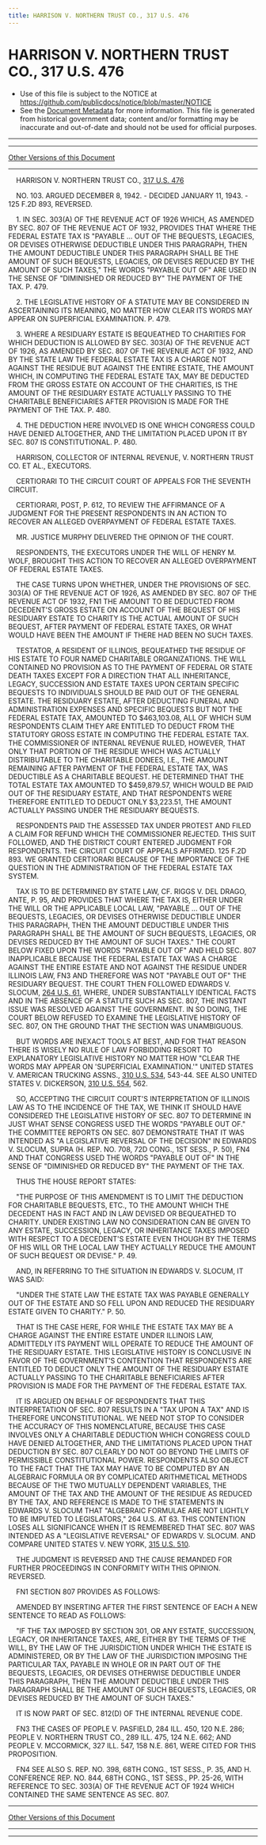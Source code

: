 ```yaml
---
title: HARRISON V. NORTHERN TRUST CO., 317 U.S. 476
---
```


# HARRISON V. NORTHERN TRUST CO., 317 U.S. 476

* Use of this file is subject to the NOTICE at https://github.com/publicdocs/notice/blob/master/NOTICE
* See the [Document Metadata](../../../index.md) for more information.
  This file is generated from historical government data; content and/or formatting may be inaccurate and out-of-date and should not be used for official purposes.

----------
----------

[Other Versions of this Document](https://publicdocs.github.io/go/links?ns=uslm-x&ref=%2Fus%2Fcourts%2Fscotus%2FusReporter%2F317%2F476)

----------

    HARRISON V. NORTHERN TRUST CO., [317 U.S. 476][/us/courts/scotus/usReporter/317/476]

    NO. 103.  ARGUED DECEMBER 8, 1942.  - DECIDED JANUARY 11, 1943.  - 125 F.2D 893, REVERSED.

    1.  IN SEC. 303(A) OF THE REVENUE ACT OF 1926 WHICH, AS AMENDED BY SEC. 807 OF THE REVENUE ACT OF 1932, PROVIDES THAT WHERE THE FEDERAL ESTATE TAX IS "PAYABLE  ...  OUT OF THE BEQUESTS, LEGACIES, OR DEVISES OTHERWISE DEDUCTIBLE UNDER THIS PARAGRAPH, THEN THE AMOUNT DEDUCTIBLE UNDER THIS PARAGRAPH SHALL BE THE AMOUNT OF SUCH BEQUESTS, LEGACIES, OR DEVISES REDUCED BY THE AMOUNT OF SUCH TAXES," THE WORDS "PAYABLE OUT OF" ARE USED IN THE SENSE OF "DIMINISHED OR REDUCED BY" THE PAYMENT OF THE TAX.  P. 479.

    2.  THE LEGISLATIVE HISTORY OF A STATUTE MAY BE CONSIDERED IN ASCERTAINING ITS MEANING, NO MATTER HOW CLEAR ITS WORDS MAY APPEAR ON SUPERFICIAL EXAMINATION.  P. 479.

    3.  WHERE A RESIDUARY ESTATE IS BEQUEATHED TO CHARITIES FOR WHICH DEDUCTION IS ALLOWED BY SEC. 303(A) OF THE REVENUE ACT OF 1926, AS AMENDED BY SEC. 807 OF THE REVENUE ACT OF 1932, AND BY THE STATE LAW THE FEDERAL ESTATE TAX IS A CHARGE NOT AGAINST THE RESIDUE BUT AGAINST THE ENTIRE ESTATE, THE AMOUNT WHICH, IN COMPUTING THE FEDERAL ESTATE TAX, MAY BE DEDUCTED FROM THE GROSS ESTATE ON ACCOUNT OF THE CHARITIES, IS THE AMOUNT OF THE RESIDUARY ESTATE ACTUALLY PASSING TO THE CHARITABLE BENEFICIARIES AFTER PROVISION IS MADE FOR THE PAYMENT OF THE TAX.  P. 480.

    4.  THE DEDUCTION HERE INVOLVED IS ONE WHICH CONGRESS COULD HAVE DENIED ALTOGETHER, AND THE LIMITATION PLACED UPON IT BY SEC. 807 IS CONSTITUTIONAL.  P. 480.

    HARRISON, COLLECTOR OF INTERNAL REVENUE, V. NORTHERN TRUST CO. ET AL., EXECUTORS.

    CERTIORARI TO THE CIRCUIT COURT OF APPEALS FOR THE SEVENTH CIRCUIT.

    CERTIORARI, POST, P. 612, TO REVIEW THE AFFIRMANCE OF A JUDGMENT FOR THE PRESENT RESPONDENTS IN AN ACTION TO RECOVER AN ALLEGED OVERPAYMENT OF FEDERAL ESTATE TAXES.

    MR. JUSTICE MURPHY DELIVERED THE OPINION OF THE COURT.

    RESPONDENTS, THE EXECUTORS UNDER THE WILL OF HENRY M. WOLF, BROUGHT THIS ACTION TO RECOVER AN ALLEGED OVERPAYMENT OF FEDERAL ESTATE TAXES.

    THE CASE TURNS UPON WHETHER, UNDER THE PROVISIONS OF SEC. 303(A) OF THE REVENUE ACT OF 1926, AS AMENDED BY SEC. 807 OF THE REVENUE ACT OF 1932, FN1 THE AMOUNT TO BE DEDUCTED FROM DECEDENT'S GROSS ESTATE ON ACCOUNT OF THE BEQUEST OF HIS RESIDUARY ESTATE TO CHARITY IS THE ACTUAL AMOUNT OF SUCH BEQUEST, AFTER PAYMENT OF FEDERAL ESTATE TAXES, OR WHAT WOULD HAVE BEEN THE AMOUNT IF THERE HAD BEEN NO SUCH TAXES.

    TESTATOR, A RESIDENT OF ILLINOIS, BEQUEATHED THE RESIDUE OF HIS ESTATE TO FOUR NAMED CHARITABLE ORGANIZATIONS.  THE WILL CONTAINED NO PROVISION AS TO THE PAYMENT OF FEDERAL OR STATE DEATH TAXES EXCEPT FOR A DIRECTION THAT ALL INHERITANCE, LEGACY, SUCCESSION AND ESTATE TAXES UPON CERTAIN SPECIFIC BEQUESTS TO INDIVIDUALS SHOULD BE PAID OUT OF THE GENERAL ESTATE.  THE RESIDUARY ESTATE, AFTER DEDUCTING FUNERAL AND ADMINISTRATION EXPENSES AND SPECIFIC BEQUESTS BUT NOT THE FEDERAL ESTATE TAX, AMOUNTED TO $463,103.08, ALL OF WHICH SUM RESPONDENTS CLAIM THEY ARE ENTITLED TO DEDUCT FROM THE STATUTORY GROSS ESTATE IN COMPUTING THE FEDERAL ESTATE TAX.  THE COMMISSIONER OF INTERNAL REVENUE RULED, HOWEVER, THAT ONLY THAT PORTION OF THE RESIDUE WHICH WAS ACTUALLY DISTRIBUTABLE TO THE CHARITABLE DONEES, I.E., THE AMOUNT REMAINING AFTER PAYMENT OF THE FEDERAL ESTATE TAX, WAS DEDUCTIBLE AS A CHARITABLE BEQUEST.  HE DETERMINED THAT THE TOTAL ESTATE TAX AMOUNTED TO $459,879.57, WHICH WOULD BE PAID OUT OF THE RESIDUARY ESTATE, AND THAT RESPONDENTS WERE THEREFORE ENTITLED TO DEDUCT ONLY $3,223.51, THE AMOUNT ACTUALLY PASSING UNDER THE RESIDUARY BEQUESTS.

    RESPONDENTS PAID THE ASSESSED TAX UNDER PROTEST AND FILED A CLAIM FOR REFUND WHICH THE COMMISSIONER REJECTED.  THIS SUIT FOLLOWED, AND THE DISTRICT COURT ENTERED JUDGMENT FOR RESPONDENTS.  THE CIRCUIT COURT OF APPEALS AFFIRMED.  125 F.2D 893.  WE GRANTED CERTIORARI BECAUSE OF THE IMPORTANCE OF THE QUESTION IN THE ADMINISTRATION OF THE FEDERAL ESTATE TAX SYSTEM.

    TAX IS TO BE DETERMINED BY STATE LAW, CF. RIGGS V. DEL DRAGO, ANTE, P. 95, AND PROVIDES THAT WHERE THE TAX IS, EITHER UNDER THE WILL OR THE APPLICABLE LOCAL LAW, "PAYABLE  ...  OUT OF THE BEQUESTS, LEGACIES, OR DEVISES OTHERWISE DEDUCTIBLE UNDER THIS PARAGRAPH, THEN THE AMOUNT DEDUCTIBLE UNDER THIS PARAGRAPH SHALL BE THE AMOUNT OF SUCH BEQUESTS, LEGACIES, OR DEVISES REDUCED BY THE AMOUNT OF SUCH TAXES."  THE COURT BELOW FIXED UPON THE WORDS "PAYABLE OUT OF" AND HELD SEC. 807 INAPPLICABLE BECAUSE THE FEDERAL ESTATE TAX WAS A CHARGE AGAINST THE ENTIRE ESTATE AND NOT AGAINST THE RESIDUE UNDER ILLINOIS LAW,  FN3  AND THEREFORE WAS NOT "PAYABLE OUT OF" THE RESIDUARY BEQUEST.  THE COURT THEN FOLLOWED EDWARDS V. SLOCUM, [264 U.S. 61][/us/courts/scotus/usReporter/264/61], WHERE, UNDER SUBSTANTIALLY IDENTICAL FACTS AND IN THE ABSENCE OF A STATUTE SUCH AS SEC. 807, THE INSTANT ISSUE WAS RESOLVED AGAINST THE GOVERNMENT.  IN SO DOING, THE COURT BELOW REFUSED TO EXAMINE THE LEGISLATIVE HISTORY OF SEC. 807, ON THE GROUND THAT THE SECTION WAS UNAMBIGUOUS.

    BUT WORDS ARE INEXACT TOOLS AT BEST, AND FOR THAT REASON THERE IS WISELY NO RULE OF LAW FORBIDDING RESORT TO EXPLANATORY LEGISLATIVE HISTORY NO MATTER HOW "CLEAR THE WORDS MAY APPEAR ON 'SUPERFICIAL EXAMINATION.'"  UNITED STATES V. AMERICAN TRUCKING ASSNS., [310 U.S. 534][/us/courts/scotus/usReporter/310/534], 543-44.  SEE ALSO UNITED STATES V. DICKERSON, [310 U.S. 554][/us/courts/scotus/usReporter/310/554], 562.

    SO, ACCEPTING THE CIRCUIT COURT'S INTERPRETATION OF ILLINOIS LAW AS TO THE INCIDENCE OF THE TAX, WE THINK IT SHOULD HAVE CONSIDERED THE LEGISLATIVE HISTORY OF SEC. 807 TO DETERMINE IN JUST WHAT SENSE CONGRESS USED THE WORDS "PAYABLE OUT OF."  THE COMMITTEE REPORTS ON SEC. 807 DEMONSTRATE THAT IT WAS INTENDED AS "A LEGISLATIVE REVERSAL OF THE DECISION" IN EDWARDS V. SLOCUM, SUPRA (H. REP. NO. 708, 72D CONG., 1ST SESS., P. 50),  FN4  AND THAT CONGRESS USED THE WORDS "PAYABLE OUT OF" IN THE SENSE OF "DIMINISHED OR REDUCED BY" THE PAYMENT OF THE TAX.

    THUS THE HOUSE REPORT STATES:

    "THE PURPOSE OF THIS AMENDMENT IS TO LIMIT THE DEDUCTION FOR CHARITABLE BEQUESTS, ETC., TO THE AMOUNT WHICH THE DECEDENT HAS IN FACT AND IN LAW DEVISED OR BEQUEATHED TO CHARITY.  UNDER EXISTING LAW NO CONSIDERATION CAN BE GIVEN TO ANY ESTATE, SUCCESSION, LEGACY, OR INHERITANCE TAXES IMPOSED WITH RESPECT TO A DECEDENT'S ESTATE EVEN THOUGH BY THE TERMS OF HIS WILL OR THE LOCAL LAW THEY ACTUALLY REDUCE THE AMOUNT OF SUCH BEQUEST OR DEVISE."  P. 49.

    AND, IN REFERRING TO THE SITUATION IN EDWARDS V. SLOCUM, IT WAS SAID:

    "UNDER THE STATE LAW THE ESTATE TAX WAS PAYABLE GENERALLY OUT OF THE ESTATE AND SO FELL UPON AND REDUCED THE RESIDUARY ESTATE GIVEN TO CHARITY."  P. 50.

    THAT IS THE CASE HERE, FOR WHILE THE ESTATE TAX MAY BE A CHARGE AGAINST THE ENTIRE ESTATE UNDER ILLINOIS LAW, ADMITTEDLY ITS PAYMENT WILL OPERATE TO REDUCE THE AMOUNT OF THE RESIDUARY ESTATE.  THIS LEGISLATIVE HISTORY IS CONCLUSIVE IN FAVOR OF THE GOVERNMENT'S CONTENTION THAT RESPONDENTS ARE ENTITLED TO DEDUCT ONLY THE AMOUNT OF THE RESIDUARY ESTATE ACTUALLY PASSING TO THE CHARITABLE BENEFICIARIES AFTER PROVISION IS MADE FOR THE PAYMENT OF THE FEDERAL ESTATE TAX.

    IT IS ARGUED ON BEHALF OF RESPONDENTS THAT THIS INTERPRETATION OF SEC. 807 RESULTS IN A "TAX UPON A TAX" AND IS THEREFORE UNCONSTITUTIONAL.  WE NEED NOT STOP TO CONSIDER THE ACCURACY OF THIS NOMENCLATURE, BECAUSE THIS CASE INVOLVES ONLY A CHARITABLE DEDUCTION WHICH CONGRESS COULD HAVE DENIED ALTOGETHER, AND THE LIMITATIONS PLACED UPON THAT DEDUCTION BY SEC. 807 CLEARLY DO NOT GO BEYOND THE LIMITS OF PERMISSIBLE CONSTITUTIONAL POWER.  RESPONDENTS ALSO OBJECT TO THE FACT THAT THE TAX MAY HAVE TO BE COMPUTED BY AN ALGEBRAIC FORMULA OR BY COMPLICATED ARITHMETICAL METHODS BECAUSE OF THE TWO MUTUALLY DEPENDENT VARIABLES, THE AMOUNT OF THE TAX AND THE AMOUNT OF THE RESIDUE AS REDUCED BY THE TAX, AND REFERENCE IS MADE TO THE STATEMENTS IN EDWARDS V. SLOCUM THAT "ALGEBRAIC FORMULAE ARE NOT LIGHTLY TO BE IMPUTED TO LEGISLATORS," 264 U.S. AT 63.  THIS CONTENTION LOSES ALL SIGNIFICANCE WHEN IT IS REMEMBERED THAT SEC. 807 WAS INTENDED AS A "LEGISLATIVE REVERSAL" OF EDWARDS V. SLOCUM.  AND COMPARE UNITED STATES V. NEW YORK, [315 U.S. 510][/us/courts/scotus/usReporter/315/510].

    THE JUDGMENT IS REVERSED AND THE CAUSE REMANDED FOR FURTHER PROCEEDINGS IN CONFORMITY WITH THIS OPINION.  REVERSED.

    FN1  SECTION 807 PROVIDES AS FOLLOWS:

    AMENDED BY INSERTING AFTER THE FIRST SENTENCE OF EACH A NEW SENTENCE TO READ AS FOLLOWS:

    "IF THE TAX IMPOSED BY SECTION 301, OR ANY ESTATE, SUCCESSION, LEGACY, OR INHERITANCE TAXES, ARE, EITHER BY THE TERMS OF THE WILL, BY THE LAW OF THE JURISDICTION UNDER WHICH THE ESTATE IS ADMINISTERED, OR BY THE LAW OF THE JURISDICTION IMPOSING THE PARTICULAR TAX, PAYABLE IN WHOLE OR IN PART OUT OF THE BEQUESTS, LEGACIES, OR DEVISES OTHERWISE DEDUCTIBLE UNDER THIS PARAGRAPH, THEN THE AMOUNT DEDUCTIBLE UNDER THIS PARAGRAPH SHALL BE THE AMOUNT OF SUCH BEQUESTS, LEGACIES, OR DEVISES REDUCED BY THE AMOUNT OF SUCH TAXES."

    IT IS NOW PART OF SEC. 812(D) OF THE INTERNAL REVENUE CODE.

    FN3  THE CASES OF PEOPLE V. PASFIELD, 284 ILL. 450, 120 N.E. 286; PEOPLE V. NORTHERN TRUST CO., 289 ILL. 475, 124 N.E. 662; AND PEOPLE V. MCCORMICK, 327 ILL. 547, 158 N.E. 861, WERE CITED FOR THIS PROPOSITION.

    FN4  SEE ALSO S. REP. NO. 398, 68TH CONG., 1ST SESS., P. 35, AND H. CONFERENCE REP. NO. 844, 68TH CONG., 1ST SESS., PP. 25-26, WITH REFERENCE TO SEC. 303(A) OF THE REVENUE ACT OF 1924 WHICH CONTAINED THE SAME SENTENCE AS SEC. 807.

----------

[Other Versions of this Document](https://publicdocs.github.io/go/links?ns=uslm-x&ref=%2Fus%2Fcourts%2Fscotus%2FusReporter%2F317%2F476)

----------
----------

[/us/courts/scotus/usReporter/317/476]: https://publicdocs.github.io/go/links?ns=uslm-x&ref=%2Fus%2Fcourts%2Fscotus%2FusReporter%2F317%2F476
[/us/courts/scotus/usReporter/264/61]: https://publicdocs.github.io/go/links?ns=uslm-x&ref=%2Fus%2Fcourts%2Fscotus%2FusReporter%2F264%2F61
[/us/courts/scotus/usReporter/310/534]: https://publicdocs.github.io/go/links?ns=uslm-x&ref=%2Fus%2Fcourts%2Fscotus%2FusReporter%2F310%2F534
[/us/courts/scotus/usReporter/310/554]: https://publicdocs.github.io/go/links?ns=uslm-x&ref=%2Fus%2Fcourts%2Fscotus%2FusReporter%2F310%2F554
[/us/courts/scotus/usReporter/315/510]: https://publicdocs.github.io/go/links?ns=uslm-x&ref=%2Fus%2Fcourts%2Fscotus%2FusReporter%2F315%2F510


